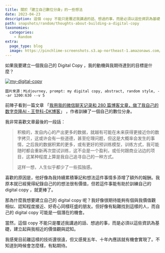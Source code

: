 ```yaml
---
title: 關於「建立自己數位分身」的一些想法
date: 2023-04-23
description: 這個 copy 不能只是覆述我講過的話、想過的事，而是必須以這些資訊為基礎，建立起與我相近的價值觀與認知。
path: snapshots/random/thoughts-about-building-a-digital-copy
taxonomies:
  categories: 
    - Random
extra:
  page_type: blog
  image: https://pinchlime-screenshots.s3.ap-northeast-1.amazonaws.com/my-digital-copy_ivqb5z.webp
---
```


如果我要建立一個我自己的 Digital Copy ，我的動機與我期待達到的目標是什麼？

<a href="https://pinchlime-screenshots.s3.ap-northeast-1.amazonaws.com/my-digital-copy_ivqb5z.webp" data-fancybox data-caption="my-digital-copy">
  <img src="https://pinchlime-screenshots.s3.ap-northeast-1.amazonaws.com/my-digital-copy_ivqb5z.webp" loading="lazy" alt="my-digital-copy" align="center" />
</a>

`圖片來源：Midjourney, prompt: my digital copy, abstract, random style, --ar 1200:630 --v 5`

前陣子看到一篇文章 「[我用我的微信聊天记录和 280 篇博客文章，做了我自己的数字克隆AI - 王登科-DK博客](https://greatdk.com/1908.html)」 ，作者訓練了一個自己的數位分身。

我非常喜歡文章最後的一段話：

> 积极的，发自内心的产出更多的数据，就越有可能在未来获得更接近你的数字拷贝，这或许会有一些道德，甚至伦理问题，但这是大概率会发生的事情，之后我的数据积累的更多，或有更好的预训练模型，训练方式，我可能随时都会重新再次尝试训练，这不会是一个盈利，或任何跟商业沾边的项目，这某种程度上算是我自己追寻自己的一种方式。
>
> 这样一想，人生似乎都少了一些孤独感。

喜歡的原因是，他好像為我持續累積筆記和想法這件事情多添增了額外的報酬。我原本就已經覺得紀錄自己的的想法很有價值，但若這件事能有助於訓練自己的 digital copy ，就更棒了。

那為什麼我想要建立自己的 digital copy 呢？我好像很期待能夠有個與我價值觀相似、認知程度接近、好奇心同樣旺盛的朋友。但好像有點難找到這樣的人，而自己的 digital copy 可能是一個潛在的機會。

當然，這個 copy 不能只是覆述我講過的話、想過的事，而是必須以這些資訊為基礎，建立起與我相近的價值觀與認知。

我感覺目前離這樣的技術還很遠，但又感覺五年、十年內應該就有機會實現了。不知道到時候會怎麼樣，有點期待。